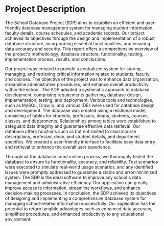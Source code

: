<h1>Project Description</h1>

  <p>
    
The School Database Project (SDP) aims to establish an efficient and user-friendly database management system for managing student information, faculty details, course schedules, and academic records. Our project achieved its objectives through the design and implementation of a robust database structure, incorporating essential functionalities, and ensuring data accuracy and security. This report offers a comprehensive overview of the project's methodology, database structure, functionality, testing, implementation process, results, and conclusions. 

  </p>

  <p>

Our project was created to provide a centralized system for storing, managing, and retrieving critical information related to students, faculty, and courses. The objective of the project was to enhance data organization, streamline administrative procedures, and enhance overall productivity within the school. The SDP adopted a systematic approach to database development, comprising requirements gathering, database design, implementation, testing, and deployment. Various tools and technologies, such as MySQL, Draw.io, and various IDEs were used for database design and development. The database was created using a relational model, consisting of tables for students, professors, deans, students, courses, classes, and departments. Relationships among tables were established to safeguard data integrity and guarantee effective data retrieval. Our database offers functions such as but not limited to class/course descriptions, professor, dean, and student details, and department specifics. We created a user-friendly interface to facilitate easy data entry and retrieval to enhance the overall user experience.

  </p>

  <p>
 
Throughout the database construction process, we thoroughly tested the database to ensure its functionality, accuracy, and reliability. Test scenarios were executed to simulate real-world usage scenarios, and any identified issues were promptly addressed to guarantee a stable and error-minimized system. The SDP is the ideal software to improve any school's data management and administrative efficiency. Our application can greatly improve access to information, streamline workflows, and enhance decision-making processes. In conclusion, the SDP achieved its objectives of designing and implementing a comprehensive database system for managing school-related information successfully. Our application has the potential to return tangible advantages such as enhanced data accuracy, simplified procedures, and enhanced productivity to any educational environment.

  </p>
  
</br>


